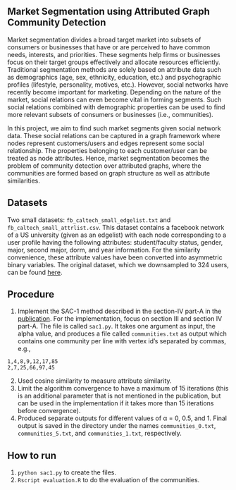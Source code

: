 ## Market Segmentation using Attributed Graph Community Detection

[1]: http://masonporter.blogspot.in/2011/02/facebook100-data-set.html
[2]: https://github.com/Aminoid/market-segmentation/blob/master/Paper.AttributedCommunity.Detection.pdf

Market segmentation divides a broad target market into subsets of consumers or businesses that have or are perceived to have common needs, interests, and priorities. These segments help firms or businesses focus on their target groups effectively and allocate resources efficiently. Traditional segmentation methods are solely based on attribute data such as demographics (age, sex, ethnicity, education, etc.) and psychographic profiles (lifestyle, personality, motives, etc.). However, social networks have recently become important for marketing. Depending on the nature of the market, social relations can even become vital in forming segments. Such social relations combined with demographic properties can be used to find more relevant subsets of consumers or businesses (i.e., communities).

In this project, we aim to find such market segments given social network data. These social relations can be captured in a graph framework where nodes represent customers/users and edges represent some social relationship. The properties belonging to each customer/user can be treated as node attributes. Hence, market segmentation becomes the problem of community detection over attributed graphs, where the communities are formed based on graph structure as well as attribute similarities.

## Datasets
Two small datasets: `fb_caltech_small_edgelist.txt` and `fb_caltech_small_attrlist.csv`. This dataset contains a facebook network of a US university (given as an edgelist) with each node corresponding to a user profile having the following attributes: student/faculty status, gender, major, second major, dorm, and year information. For the similarity convenience, these attribute values have been converted into asymmetric binary variables. The original dataset, which we downsampled to 324 users, can be found [here][1].

## Procedure
1. Implement the SAC-1 method described in the section-IV part-A in the [publication][2]. For the implementation, focus on section III and section IV part-A. The file is called `sac1.py`. It takes one argument as input, the alpha value, and produces a file called `communities.txt` as output which contains one community per line with vertex id’s separated by commas, e.g.,
```
1,4,8,9,12,17,85
2,7,25,66,97,45
```

2. Used cosine similarity to measure attribute similarity.
3. Limit the algorithm convergence to have a maximum of 15 iterations (this is an additional parameter that is not mentioned in the publication, but can be used in the implementation if it takes more than 15 iterations before convergence).
6. Produced separate outputs for different values of α = 0, 0.5, and 1. Final output is saved in the directory under the names `communities_0.txt`, `communities_5.txt`, and `communities_1.txt`, respectively.

## How to run
1. `python sac1.py` to create the files.
2. `Rscript evaluation.R` to do the evaluation of the communities.
